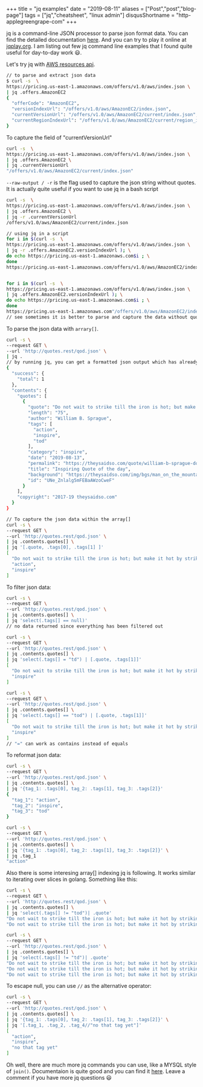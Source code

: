 +++
title = "jq examples"
date = "2019-08-11"
aliases = ["Post","post","blog-page"]
tags = ["jq","cheatsheet", "linux admin"]
disqusShortname = "http-applegreengrape-com"
+++

jq is a command-line JSON processor to parse json format data. You can find the detailed documentation [here](https://stedolan.github.io/jq). And you can try to play it online at [jqplay.org](https://jqplay.org/). I am listing out few jq command line examples that I found quite useful for day-to-day work 😃.

Let's try jq with [AWS resources api](https://pricing.us-east-1.amazonaws.com). 

```bash
// to parse and extract json data 
$ curl -s  \
https://pricing.us-east-1.amazonaws.com/offers/v1.0/aws/index.json \
| jq .offers.AmazonEC2
{
  "offerCode": "AmazonEC2",
  "versionIndexUrl": "/offers/v1.0/aws/AmazonEC2/index.json",
  "currentVersionUrl": "/offers/v1.0/aws/AmazonEC2/current/index.json",
  "currentRegionIndexUrl": "/offers/v1.0/aws/AmazonEC2/current/region_index.json"
}
```
To capture the field of "currentVersionUrl"
```bash
curl -s  \
https://pricing.us-east-1.amazonaws.com/offers/v1.0/aws/index.json \
| jq .offers.AmazonEC2 \
| jq .currentVersionUrl
"/offers/v1.0/aws/AmazonEC2/current/index.json"
```
`--raw-output / -r` is the flag used to capture the json string without quotes. It is actually quite useful if you want to use jq in a bash script
 ```bash
curl -s  \
https://pricing.us-east-1.amazonaws.com/offers/v1.0/aws/index.json \
| jq .offers.AmazonEC2 \
| jq -r .currentVersionUrl 
/offers/v1.0/aws/AmazonEC2/current/index.json

// using jq in a script
for i in $(curl -s  \
https://pricing.us-east-1.amazonaws.com/offers/v1.0/aws/index.json \
| jq -r .offers.AmazonEC2.versionIndexUrl ); \
do echo https://pricing.us-east-1.amazonaws.com$i ; \
done
https://pricing.us-east-1.amazonaws.com/offers/v1.0/aws/AmazonEC2/index.json


for i in $(curl -s  \
https://pricing.us-east-1.amazonaws.com/offers/v1.0/aws/index.json \
| jq .offers.AmazonEC2.versionIndexUrl ); \
do echo https://pricing.us-east-1.amazonaws.com$i ; \
done
https://pricing.us-east-1.amazonaws.com"/offers/v1.0/aws/AmazonEC2/index.json"  
// see sometimes it is better to parse and capture the data without quotes
```

To parse the json data with `arrary[]`.
```bash
curl -s \
--request GET \
--url 'http://quotes.rest/qod.json' \
| jq . 
// by running jq, you can get a formatted json output which has already been parsed
{
  "success": {
    "total": 1
  },
  "contents": {
    "quotes": [
      {
        "quote": "Do not wait to strike till the iron is hot; but make it hot by striking....",
        "length": "75",
        "author": "William B. Sprague",
        "tags": [
          "action",
          "inspire",
          "tod"
        ],
        "category": "inspire",
        "date": "2019-08-13",
        "permalink": "https://theysaidso.com/quote/william-b-sprague-do-not-wait-to-strike-till-the-iron-is-hot-but-make-it-hot-by",
        "title": "Inspiring Quote of the day",
        "background": "https://theysaidso.com/img/bgs/man_on_the_mountain.jpg",
        "id": "UNe_Znlalg5mFEBaAWzoCweF"
      }
    ],
    "copyright": "2017-19 theysaidso.com"
  }
}

// To capture the json data within the array[]
curl -s \
--request GET \
--url 'http://quotes.rest/qod.json' \
| jq .contents.quotes[] \
| jq '[.quote, .tags[0], .tags[1] ]'
[
  "Do not wait to strike till the iron is hot; but make it hot by striking....",
  "action",
  "inspire"
]
```

To filter json data:
```bash
curl -s \
--request GET \
--url 'http://quotes.rest/qod.json' \
| jq .contents.quotes[] \
| jq 'select(.tags[] == null)'
// no data returned since everything has been filtered out

curl -s \
--request GET \
--url 'http://quotes.rest/qod.json' \
| jq .contents.quotes[] \
| jq 'select(.tags[] = "td") | [.quote, .tags[1]]'
[
  "Do not wait to strike till the iron is hot; but make it hot by striking....",
  "inspire"
]

curl -s \
--request GET \
--url 'http://quotes.rest/qod.json' \
| jq .contents.quotes[] \
| jq 'select(.tags[] == "tod") | [.quote, .tags[1]]'
[
  "Do not wait to strike till the iron is hot; but make it hot by striking....",
  "inspire"
]
// "=" can work as contains instead of equals
```

To reformat json data:
```bash
curl -s \
--request GET \
--url 'http://quotes.rest/qod.json' \
| jq .contents.quotes[] \
| jq '{tag_1: .tags[0], tag_2: .tags[1], tag_3: .tags[2]}' 
{
  "tag_1": "action",
  "tag_2": "inspire",
  "tag_3": "tod"
}

curl -s \
--request GET \
--url 'http://quotes.rest/qod.json' \
| jq .contents.quotes[] \
| jq '{tag_1: .tags[0], tag_2: .tags[1], tag_3: .tags[2]}' \
| jq .tag_1
"action"
```

Also there is some interesing array[] indexing jq is following. It works similar to iterating over slices in golang. Something like this:
```bash
curl -s \
--request GET \
--url 'http://quotes.rest/qod.json' \
| jq .contents.quotes[] \
| jq 'select(.tags[] != "tod")| .quote'
"Do not wait to strike till the iron is hot; but make it hot by striking...."
"Do not wait to strike till the iron is hot; but make it hot by striking...."

curl -s \
--request GET \
--url 'http://quotes.rest/qod.json' \
| jq .contents.quotes[] \
| jq 'select(.tags[] != "td")| .quote'
"Do not wait to strike till the iron is hot; but make it hot by striking...."
"Do not wait to strike till the iron is hot; but make it hot by striking...."
"Do not wait to strike till the iron is hot; but make it hot by striking...."
```

To escape null, you can use `//` as the alternative operator:
```bash
curl -s \
--request GET \
--url 'http://quotes.rest/qod.json' \
| jq .contents.quotes[] \
| jq '{tag_1: .tags[0], tag_2: .tags[1], tag_3: .tags[2]}' \
| jq '[.tag_1, .tag_2, .tag_4//"no that tag yet"]'
[
  "action",
  "inspire",
  "no that tag yet"
]
```

Oh well, there are much more jq commands you can use, like a MYSQL style of `join()`. Documentaion is quite good and you can find it [here](https://stedolan.github.io/jq/manual/#ConditionalsandComparisons). Leave a comment if you have more jq questions 😃
